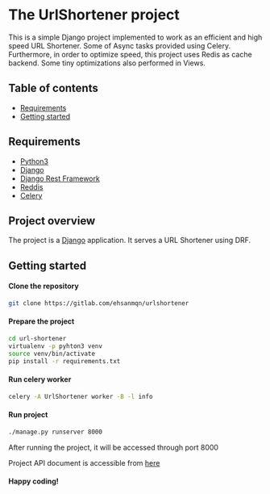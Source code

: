 # The UrlShortener project
This is a simple Django project implemented to work as an efficient and high speed URL Shortener. 
Some of Async tasks provided using Celery. Furthermore, in order to optimize speed, this project uses Redis as cache backend. Some tiny optimizations also performed in Views.

## Table of contents

- [Requirements](#requirements)
- [Getting started](#getting-started)

## Requirements

* [Python3](https://www.python.org/)
* [Django](https://www.djangoproject.com/)
* [Django Rest Framework](https://www.django-rest-framework.org/)
* [Reddis](https://redis.io/)
* [Celery](http://www.celeryproject.org/)

## Project overview

The project is a [Django](https://www.djangoproject.com/start/) application. It serves a URL Shortener using DRF. 

## Getting started

#### Clone the repository

```bash
git clone https://gitlab.com/ehsanmqn/urlshortener
```

#### Prepare the project
```bash
cd url-shortener
virtualenv -p pyhton3 venv
source venv/bin/activate
pip install -r requirements.txt
```

#### Run celery worker

```bash
celery -A UrlShortener worker -B -l info
```

#### Run project

```bash
./manage.py runserver 8000
```

After running the project, it will be accessed through port 8000

Project API document is accessible from [here](https://documenter.getpostman.com/view/5584679/TzJrCf6J)
#### Happy coding!

